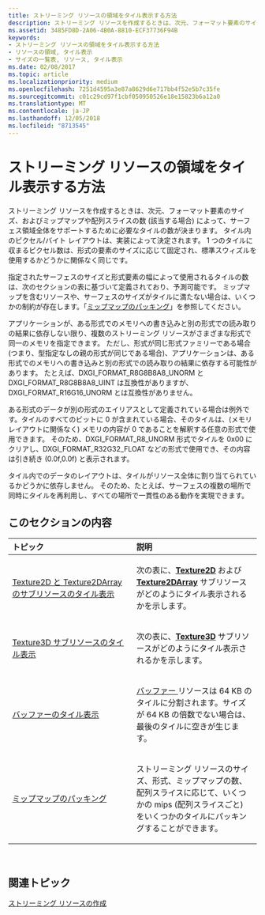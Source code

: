 ```yaml
---
title: ストリーミング リソースの領域をタイル表示する方法
description: ストリーミング リソースを作成するときは、次元、フォーマット要素のサイズ、およびミップマップや配列スライスの数 (該当する場合) によって、サーフェス領域全体をサポートするために必要なタイルの数が決まります。
ms.assetid: 3485FD8D-2A06-4B0A-8810-ECF37736F94B
keywords:
- ストリーミング リソースの領域をタイル表示する方法
- リソースの領域, タイル表示
- サイズの一覧表, リソース, タイル表示
ms.date: 02/08/2017
ms.topic: article
ms.localizationpriority: medium
ms.openlocfilehash: 7251d4595a3e87a8629d6e717bb4f52e5b7c35fe
ms.sourcegitcommit: c01c29cd97f1cbf050950526e18e15823b6a12a0
ms.translationtype: MT
ms.contentlocale: ja-JP
ms.lasthandoff: 12/05/2018
ms.locfileid: "8713545"
---
```

# <a name="how-a-streaming-resources-area-is-tiled"></a>ストリーミング リソースの領域をタイル表示する方法


ストリーミング リソースを作成するときは、次元、フォーマット要素のサイズ、およびミップマップや配列スライスの数 (該当する場合) によって、サーフェス領域全体をサポートするために必要なタイルの数が決まります。 タイル内のピクセル/バイト レイアウトは、実装によって決定されます。 1 つのタイルに収まるピクセル数は、形式の要素のサイズに応じて固定され、標準スウィズルを使用するかどうかに関係なく同じです。

指定されたサーフェスのサイズと形式要素の幅によって使用されるタイルの数は、次のセクションの表に基づいて定義されており、予測可能です。 ミップマップを含むリソースや、サーフェスのサイズがタイルに満たない場合は、いくつかの制約が存在します。「[ミップマップのパッキング](mipmap-packing.md)」を参照してください。

アプリケーションが、ある形式でのメモリへの書き込みと別の形式での読み取りの結果に依存しない限り、複数のストリーミング リソースがさまざまな形式で同一のメモリを指定できます。 ただし、形式が同じ形式ファミリーである場合 (つまり、型指定なしの親の形式が同じである場合)、アプリケーションは、ある形式でのメモリへの書き込みと別の形式での読み取りの結果に依存する可能性があります。 たとえば、DXGI\_FORMAT\_R8G8B8A8\_UNORM と DXGI\_FORMAT\_R8G8B8A8\_UINT は互換性がありますが、DXGI\_FORMAT\_R16G16\_UNORM とは互換性がありません。

ある形式のデータが別の形式のエイリアスとして定義されている場合は例外です。タイルのすべてのビットに 0 が含まれている場合、そのタイルは、(メモリ レイアウトに関係なく) メモリの内容が 0 であることを解釈する任意の形式で使用できます。 そのため、DXGI\_FORMAT\_R8\_UNORM 形式でタイルを 0x00 にクリアし、DXGI\_FORMAT\_R32G32\_FLOAT などの形式で使用でき、その内容は引き続き (0.0f,0.0f) と表示されます。

タイル内でのデータのレイアウトは、タイルがリソース全体に割り当てられているかどうかに依存しません。 そのため、たとえば、サーフェスの複数の場所で同時にタイルを再利用し、すべての場所で一貫性のある動作を実現できます。

## <a name="span-idin-this-sectionspanin-this-section"></a><span id="in-this-section"></span>このセクションの内容


<table>
<colgroup>
<col width="50%" />
<col width="50%" />
</colgroup>
<thead>
<tr class="header">
<th align="left">トピック</th>
<th align="left">説明</th>
</tr>
</thead>
<tbody>
<tr class="odd">
<td align="left"><p><a href="texture2d-and-texture2darray-subresource-tiling.md">Texture2D と Texture2DArray のサブリソースのタイル表示</a></p></td>
<td align="left"><p>次の表に、<a href="https://msdn.microsoft.com/library/windows/desktop/ff471525"><strong>Texture2D</strong></a> および <a href="https://msdn.microsoft.com/library/windows/desktop/ff471526"><strong>Texture2DArray</strong></a> サブリソースがどのようにタイル表示されるかを示します。</p></td>
</tr>
<tr class="even">
<td align="left"><p><a href="texture3d-subresource-tiling.md">Texture3D サブリソースのタイル表示</a></p></td>
<td align="left"><p>次の表に、<a href="https://msdn.microsoft.com/library/windows/desktop/ff471562"><strong>Texture3D</strong></a> サブリソースがどのようにタイル表示されるかを示します。</p></td>
</tr>
<tr class="odd">
<td align="left"><p><a href="buffer-tiling.md">バッファーのタイル表示</a></p></td>
<td align="left"><p><a href="introduction-to-buffers.md">バッファー </a> リソースは 64 KB のタイルに分割されます。サイズが 64 KB の倍数でない場合は、最後のタイルに空きが生じます。</p></td>
</tr>
<tr class="even">
<td align="left"><p><a href="mipmap-packing.md">ミップマップのパッキング</a></p></td>
<td align="left"><p>ストリーミング リソースのサイズ、形式、ミップマップの数、配列スライスに応じて、いくつかの mips (配列スライスごと) をいくつかのタイルにパッキングすることができます。</p></td>
</tr>
</tbody>
</table>

 

## <a name="span-idrelated-topicsspanrelated-topics"></a><span id="related-topics"></span>関連トピック


[ストリーミング リソースの作成](creating-streaming-resources.md)

 

 




